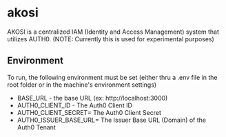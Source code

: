 # akosi
AKOSI is a centralized IAM (Identity and Access Management) system that utilizes AUTH0.
(NOTE: Currently this is used for experimental purposes)

## Environment
To run, the following environment must be set (either thru a .env file in the root folder or in the machine's environment settings)

* BASE_URL - the base URL (ex: http://localhost:3000)
* AUTH0_CLIENT_ID - The Auth0 Client ID
* AUTH0_CLIENT_SECRET= The Auth0 Client Secret
* AUTH0_ISSUER_BASE_URL= The Issuer Base URL (Domain) of the Auth0 Tenant
